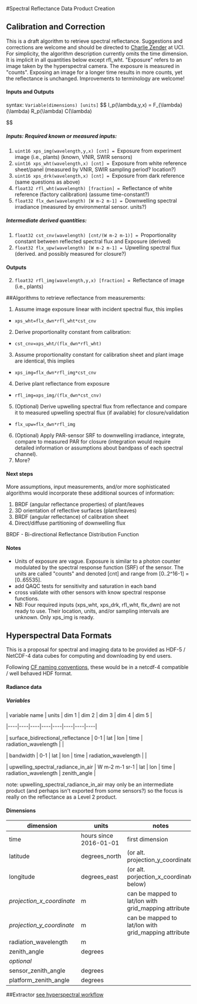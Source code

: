 #Spectral Reflectance Data Product Creation

## Calibration and Correction

This is a draft algorithm to retrieve spectral reflectance. Suggestions and corrections are welcome and should be directed to [Charlie Zender](mailto:zender@uci.edu) at UCI. For simplicity, the algorithm description currently omits the time dimension. It is implicit in all quantities below except rfl_wht. "Exposure" refers to an image taken by the hyperspectral camera. The exposure is measured in "counts". Exposing an image for a longer time results in more counts, yet the reflectance is unchanged. Improvements to terminology are welcome!

#### Inputs and Outputs

syntax: `Variable(dimensions) [units]`
$$
I_p(\lambda,y,x) = F_{\lambda}(\lambda) R_p(\lambda) C(\lambda)

$$

##### Inputs: Required known or measured inputs:

1. `uint16 xps_img(wavelength,y,x) [cnt] = `Exposure from experiment image (i.e., plants) (known, VNIR, SWIR sensors)
2. `uint16 xps_wht(wavelength,x) [cnt] = `Exposure from white reference sheet/panel (measured by VNIR, SWIR sampling period? location?)
3. `uint16 xps_drk(wavelength,x) [cnt] = `Exposure from dark reference (same questions as above)
4. `float32 rfl_wht(wavelength) [fraction] = `Reflectance of white reference (factory calibration) (assume time-constant?)
5. `float32 flx_dwn(wavelength) [W m-2 m-1] = `Downwelling spectral irradiance (measured by environmental sensor. units?)

##### Intermediate derived quantities:

1. `float32 cst_cnv(wavelength) [cnt/(W m-2 m-1)] = `Proportionality constant between reflected spectral flux and Exposure (derived)
2. `float32 flx_upw(wavelength) [W m-2 m-1] = `Upwelling spectral flux (derived. and possibly measured for closure?)

#### Outputs

2. `float32 rfl_img(wavelength,y,x) [fraction] = `Reflectance of image (i.e., plants)

##Algorithms to retrieve reflectance from measurements:

1. Assume image exposure linear with incident spectral flux, this implies
 * `xps_wht=flx_dwn*rfl_wht*cst_cnv`
2. Derive proportionality constant from calibration:
 * `cst_cnv=xps_wht/(flx_dwn*rfl_wht)`
3. Assume proportionality constant for calibration sheet and plant image are identical, this implies
 * `xps_img=flx_dwn*rfl_img*cst_cnv`
4. Derive plant reflectance from exposure
 * `rfl_img=xps_img/(flx_dwn*cst_cnv)`
5. (Optional) Derive upwelling spectral flux from reflectance and compare it to measured upwelling spectral flux (if available) for closure/validation
 * `flx_upw=flx_dwn*rfl_img`
6. (Optional) Apply PAR-sensor SRF to downwelling irradiance, integrate, compare to measured PAR for closure (integration would require detailed information or assumptions about bandpass of each spectral channel).
7. More?

#### Next steps

More assumptions, input measurements, and/or more sophisticated algorithms would incorporate these additional sources of information:

1. BRDF (angular reflectance properties) of plant/leaves
2. 3D orientation of reflective surfaces (plant/leaves)
3. BRDF (angular reflectance) of calibration sheet
4. Direct/diffuse partitioning of downwelling flux

BRDF - Bi-directional Reflectance Distribution Function

#### Notes

* Units of exposure are vague. Exposure is similar to a photon counter modulated by the spectral response function (SRF) of the sensor. The units are called "counts" and denoted [cnt] and range from [0..2^16-1] = [0..65535].
* add QAQC tests for sensitivity and saturation in each band
* cross validate with other sensors with know spectral response functions.
* NB: Four required inputs (xps_wht, xps_drk, rfl_wht, flx_dwn) are not ready to use. Their location, units, and/or sampling intervals are unknown. Only xps_img is ready.

## Hyperspectral Data Formats

This is a proposal for spectral and imaging data to be provided as HDF-5 / NetCDF-4 data cubes for computing and downloading by end users.

Following [CF naming conventions](http://cfconventions.org/Data/cf-standard-names/29/build/cf-standard-name-table.html), these would be in a netcdf-4 compatible / well behaved HDF format.

#### Radiance data

##### Variables

| variable name | units | dim 1 | dim 2 | dim 3 | dim 4 | dim 5 |

|----|----|----|----|----|----|----|----|

| surface_bidirectional_reflectance | 0-1 | lat | lon | time | radiation_wavelength | |

| bandwidth | 0-1 | lat | lon | time | radiation_wavelength | |

| upwelling_spectral_radiance_in_air | W m-2 m-1 sr-1 | lat | lon | time | radiation_wavelength | zenith_angle |

note: upwelling_spectral_radiance_in_air may only be an intermediate product (and perhaps isn't exported from some sensors?) so the focus is really on the reflectance as a Level 2 product.

#### Dimensions

| dimension | units | notes |
|----|----|---|
| time | hours since 2016-01-01| first dimension |
| latitude | degrees_north | (or alt. projection_y_coordinate) |
| longitude | degrees_east | (or alt. porjection_x_coordinate below)|
| _projection_x_coordinate_ | m | can be mapped to lat/lon with grid_mapping attribute |
| _projection_y_coordinate_ | m | can be mapped to lat/lon with grid_mapping attribute |
| radiation_wavelength | m | |
| zenith_angle | degrees | |
| _optional_ | | | |
| sensor_zenith_angle | degrees | |
| platform_zenith_angle | degrees | |

##Extractor
[see hyperspectral workflow](https://github.com/terraref/computing-pipeline/blob/master/scripts/hyperspectral/README.md)
